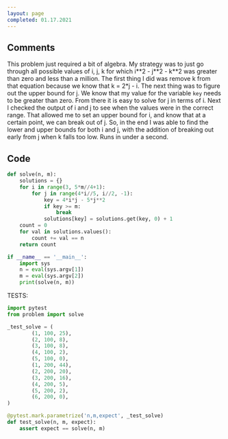 ```yaml
---
layout: page
completed: 01.17.2021
---
```


## Comments

This problem just required a bit of algebra.  My strategy was to just go
through all possible values of i, j, k for which i\*\*2 - j\*\*2 - k\*\*2 was
greater than zero and less than a million.  The first thing I did was remove k
from that equation because we know that k = 2*j - i.  The next thing was to
figure out the upper bound for j.  We know that my value for the variable `key`
needs to be greater than zero.  From there it is easy to solve for j in terms
of i.  Next I checked the output of i and j to see when the values were in the
correct range.  That allowed me to set an upper bound for i, and know that at a
certain point, we can break out of j.  So, in the end I was able to find the
lower and upper bounds for both i and j, with the addition of breaking out
early from j when k falls too low.  Runs in under a second.

## Code

```python
def solve(n, m):
    solutions = {}
    for i in range(3, 5*m//4+1):
        for j in range(4*i//5, i//2, -1):
            key = 4*i*j - 5*j**2
            if key >= m:
                break
            solutions[key] = solutions.get(key, 0) + 1
    count = 0
    for val in solutions.values():
        count += val == n
    return count

if __name__ == '__main__':
    import sys
    n = eval(sys.argv[1])
    m = eval(sys.argv[2])
    print(solve(n, m))
```

TESTS:

```python
import pytest
from problem import solve

_test_solve = (
        (1, 100, 25),
        (2, 100, 8),
        (3, 100, 8),
        (4, 100, 2),
        (5, 100, 0),
        (1, 200, 44),
        (2, 200, 20),
        (3, 200, 16),
        (4, 200, 5),
        (5, 200, 2),
        (6, 200, 0),
)

@pytest.mark.parametrize('n,m,expect', _test_solve)
def test_solve(n, m, expect):
    assert expect == solve(n, m)
```
